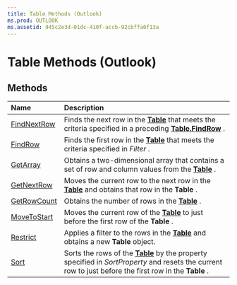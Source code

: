 ```yaml
---
title: Table Methods (Outlook)
ms.prod: OUTLOOK
ms.assetid: 945c2e3d-01dc-410f-accb-92cbffa0f13a
---
```



# Table Methods (Outlook)

## Methods



|**Name**|**Description**|
|:-----|:-----|
|[FindNextRow](table-findnextrow-method-outlook.md)|Finds the next row in the  **[Table](table-object-outlook.md)** that meets the criteria specified in a preceding **[Table.FindRow](table-findrow-method-outlook.md)** .|
|[FindRow](table-findrow-method-outlook.md)|Finds the first row in the  **[Table](table-object-outlook.md)** that meets the criteria specified in _Filter_ .|
|[GetArray](table-getarray-method-outlook.md)|Obtains a two-dimensional array that contains a set of row and column values from the  **[Table](table-object-outlook.md)** .|
|[GetNextRow](table-getnextrow-method-outlook.md)|Moves the current row to the next row in the  **[Table](table-object-outlook.md)** and obtains that row in the **Table** .|
|[GetRowCount](table-getrowcount-method-outlook.md)|Obtains the number of rows in the  **[Table](table-object-outlook.md)** .|
|[MoveToStart](table-movetostart-method-outlook.md)|Moves the current row of the  **[Table](table-object-outlook.md)** to just before the first row of the **Table** .|
|[Restrict](table-restrict-method-outlook.md)|Applies a filter to the rows in the  **[Table](table-object-outlook.md)** and obtains a new **Table** object.|
|[Sort](table-sort-method-outlook.md)|Sorts the rows of the  **[Table](table-object-outlook.md)** by the property specified in _SortProperty_ and resets the current row to just before the first row in the **Table** .|

